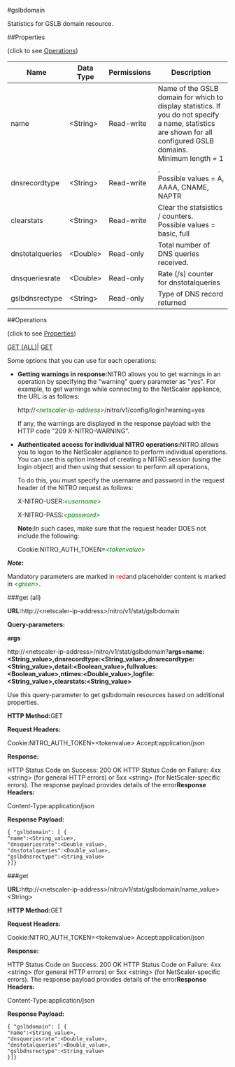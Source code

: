 #gslbdomain

Statistics for GSLB domain resource.


##Properties 
<span>(click to see [Operations](#opera))</span>


<table><thead><tr><th>Name</th><th>Data Type</th><th>Permissions</th><th>Description</th></tr></thead><tbody><tr><td>name</td><td>&lt;String></td><td>Read-write</td><td>Name of the GSLB domain for which to display statistics. If you do not specify a name, statistics are shown for all configured GSLB<br>domains.<br>Minimum length = 1</td></tr><tr><td>dnsrecordtype</td><td>&lt;String></td><td>Read-write</td><td>.<br>Possible values = A, AAAA, CNAME, NAPTR</td></tr><tr><td>clearstats</td><td>&lt;String></td><td>Read-write</td><td>Clear the statsistics / counters.<br>Possible values = basic, full</td></tr><tr><td>dnstotalqueries</td><td>&lt;Double></td><td>Read-only</td><td>Total number of DNS queries received.</td></tr><tr><td>dnsqueriesrate</td><td>&lt;Double></td><td>Read-only</td><td>Rate (/s) counter for dnstotalqueries</td></tr><tr><td>gslbdnsrectype</td><td>&lt;String></td><td>Read-only</td><td>Type of DNS record returned</td></tr></tbody></table>
##Operations 
<span>(click to see [Properties](#prope))</span>


[GET (ALL)](#ge)| [GET]()


Some options that you can use for each operations:
<ul><li><p><b>Getting warnings in response:</b>NITRO allows you to get warnings in an operation by specifying the "warning" query parameter as "yes". For example, to get warnings while connecting to the NetScaler appliance, the URL is as follows:</p><p>http://<span style="color:green;font-style:italic;">&lt;netscaler-ip-address&gt;</span>/nitro/v1/config/login?warning=yes</p><p>If any, the warnings are displayed in the response payload with the HTTP code "209 X-NITRO-WARNING".</p></li><li><p><b>Authenticated access for individual NITRO operations:</b>NITRO allows you to logon to the NetScaler appliance to perform individual operations. You can use this option instead of creating a NITRO session (using the login object) and then using that session to perform all operations,</p><p>To do this, you must specify the username and password in the request header of the NITRO request as follows:</p><p>X-NITRO-USER:<span style="color:green;font-style:italic;">&lt;username&gt;</span></p><p>X-NITRO-PASS:<span style="color:green;font-style:italic;">&lt;password&gt;</span></p><p><b>Note:</b>In such cases, make sure that the request header DOES not include the following:</p><p>Cookie:NITRO_AUTH_TOKEN=<span style="color:green;font-style:italic;">&lt;tokenvalue&gt;</span></p></li></ul>



***Note:*** 
Mandatory parameters are marked in <span style="color:#FF0000;">red</span>and placeholder content is marked in <span style="color:green;font-style:italic">&lt;green&gt;</span>.

###get (all)



<b>URL:</b>http://&lt;netscaler-ip-address&gt;/nitro/v1/stat/gslbdomain
<b>Query-parameters:</b>
<b>args</b>
http://&lt;netscaler-ip-address&gt;/nitro/v1/stat/gslbdomain?<b>args=name:&lt;String_value&gt;,dnsrecordtype:&lt;String_value&gt;,dnsrecordtype:&lt;String_value&gt;,detail:&lt;Boolean_value&gt;,fullvalues:&lt;Boolean_value&gt;,ntimes:&lt;Double_value&gt;,logfile:&lt;String_value&gt;,clearstats:&lt;String_value&gt;</b>
Use this query-parameter to get gslbdomain resources based on additional properties.



<b>HTTP Method:</b>GET
<b>Request Headers:</b>

Cookie:NITRO_AUTH_TOKEN=&lt;tokenvalue&gt;Accept:application/json

<b>Response:</b>
HTTP Status Code on Success: 200 OKHTTP Status Code on Failure: 4xx &lt;string&gt; (for general HTTP errors) or 5xx &lt;string&gt; (for NetScaler-specific errors). The response payload provides details of the error<b>Response Headers:</b>

Content-Type:application/json

<b>Response Payload: </b>```{ "gslbdomain": [ {"name":<String_value>,"dnsqueriesrate":<Double_value>,"dnstotalqueries":<Double_value>,"gslbdnsrectype":<String_value>}]}```



###get



<b>URL:</b>http://&lt;netscaler-ip-address&gt;/nitro/v1/stat/gslbdomain/name_value&gt;&lt;String&gt;
<b>HTTP Method:</b>GET
<b>Request Headers:</b>

Cookie:NITRO_AUTH_TOKEN=&lt;tokenvalue&gt;Accept:application/json

<b>Response:</b>
HTTP Status Code on Success: 200 OKHTTP Status Code on Failure: 4xx &lt;string&gt; (for general HTTP errors) or 5xx &lt;string&gt; (for NetScaler-specific errors). The response payload provides details of the error<b>Response Headers:</b>

Content-Type:application/json

<b>Response Payload: </b>```{ "gslbdomain": [ {"name":<String_value>,"dnsqueriesrate":<Double_value>,"dnstotalqueries":<Double_value>,"gslbdnsrectype":<String_value>}]}```



